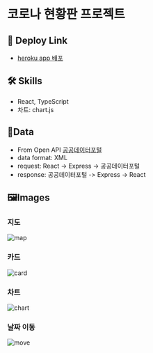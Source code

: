 # 코로나 현황판 프로젝트

## 🔗 Deploy Link
- [heroku app 배포](https://korea-corona-status-info.herokuapp.com/)

## 🛠️ Skills
- React, TypeScript
- 차트: chart.js

## 📖Data
- From Open API [공공데이터포털](https://www.data.go.kr/)
- data format: XML
- request: React -> Express -> 공공데이터포털
- response: 공공데이터포털 -> Express -> React

## 🖼️Images

### 지도
![map](https://user-images.githubusercontent.com/83746849/155676934-e36f44d5-004a-4cf9-af72-121486d83fc6.png)

### 카드
![card](https://user-images.githubusercontent.com/83746849/155676981-25e556b2-fa29-4573-bd47-6cf3e41f8cf1.png)

### 차트
![chart](https://user-images.githubusercontent.com/83746849/155677009-94b90b9c-0f99-4028-8492-ad9e0f0a8d81.png)

### 날짜 이동
![move](https://user-images.githubusercontent.com/83746849/157453832-293eca4c-f55d-4b9f-a859-6f96bf35d7a1.png)

